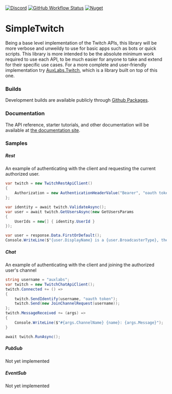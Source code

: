 [![Discord](https://discordapp.com/api/guilds/257698577894080512/widget.png)](https://discord.gg/yd8x2wM) 
[![GitHub Workflow Status](https://img.shields.io/github/actions/workflow/status/AuxLabs/SimpleTwitch/unit_testing.yml?logo=github)](https://github.com/AuxLabs/SimpleTwitch/actions/workflows/unit_testing.yml)
[![Nuget](https://img.shields.io/nuget/v/AuxLabs.SimpleTwitch?logo=nuget)]()

# SimpleTwitch

Being a base level implementation of the Twitch APIs, this library will be more verbose and unweildy to use for basic apps such as bots or quick scripts. This library is more intended to be the absolute minimum work required to use each API, to be much easier for anyone to take and extend for their specific use cases. For a more complete and user-friendly implementation try [AuxLabs.Twitch](https://github.com/AuxLabs/Twitch), which is a library built on top of this one.

### Builds

Development builds are available publicly through [Github Packages](https://github.com/orgs/AuxLabs/packages?repo_name=SimpleTwitch).

### Documentation

The API reference, starter tutorials, and other documentation will be available at [the documentation site](https://auxlabs.org/SimpleTwitch/).

### Samples

##### Rest
An example of authenticating with the client and requesting the current authorized user.
```csharp
var twitch = new TwitchRestApiClient()
{
    Authorization = new AuthenticationHeaderValue("Bearer", "oauth token")
};

var identity = await twitch.ValidateAsync();
var user = await twitch.GetUsersAsync(new GetUsersParams
{
    UserIds = new[] { identity.UserId }
});

var user = response.Data.FirstOrDefault();
Console.WriteLine($"{user.DisplayName} is a {user.BroadcasterType}, their account was created on {user.CreatedAt}.");
```

##### Chat
An example of authenticating with the client and joining the authorized user's channel
```csharp
string username = "auxlabs";
var twitch = new TwitchChatApiClient();
twitch.Connected += () =>
{
    twitch.SendIdentify(username, "oauth token");
    twitch.Send(new JoinChannelRequest(username));
};
twitch.MessageReceived += (args) =>
{
    Console.WriteLine($"#{args.ChannelName} {name}: {args.Message}");
}

await twitch.RunAsync();
```

##### PubSub
Not yet implemented

##### EventSub
Not yet implemented